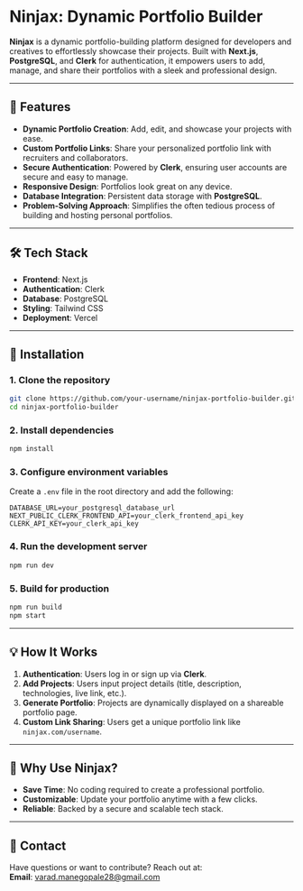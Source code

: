 # Ninjax: Dynamic Portfolio Builder  

**Ninjax** is a dynamic portfolio-building platform designed for developers and creatives to effortlessly showcase their projects. Built with **Next.js**, **PostgreSQL**, and **Clerk** for authentication, it empowers users to add, manage, and share their portfolios with a sleek and professional design.  

---

## 🚀 Features  

- **Dynamic Portfolio Creation**: Add, edit, and showcase your projects with ease.  
- **Custom Portfolio Links**: Share your personalized portfolio link with recruiters and collaborators.  
- **Secure Authentication**: Powered by **Clerk**, ensuring user accounts are secure and easy to manage.  
- **Responsive Design**: Portfolios look great on any device.  
- **Database Integration**: Persistent data storage with **PostgreSQL**.  
- **Problem-Solving Approach**: Simplifies the often tedious process of building and hosting personal portfolios.  

---

## 🛠️ Tech Stack  

- **Frontend**: Next.js  
- **Authentication**: Clerk  
- **Database**: PostgreSQL  
- **Styling**: Tailwind CSS  
- **Deployment**: Vercel  

---

## 🌟 Installation  

### 1. Clone the repository  
```bash  
git clone https://github.com/your-username/ninjax-portfolio-builder.git  
cd ninjax-portfolio-builder  
```  

### 2. Install dependencies  
```bash  
npm install  
```  

### 3. Configure environment variables  
Create a `.env` file in the root directory and add the following:  
```env  
DATABASE_URL=your_postgresql_database_url  
NEXT_PUBLIC_CLERK_FRONTEND_API=your_clerk_frontend_api_key  
CLERK_API_KEY=your_clerk_api_key  
```  

### 4. Run the development server  
```bash  
npm run dev  
```  

### 5. Build for production  
```bash  
npm run build  
npm start  
```  

---

## 💡 How It Works  

1. **Authentication**: Users log in or sign up via **Clerk**.  
2. **Add Projects**: Users input project details (title, description, technologies, live link, etc.).  
3. **Generate Portfolio**: Projects are dynamically displayed on a shareable portfolio page.  
4. **Custom Link Sharing**: Users get a unique portfolio link like `ninjax.com/username`.  

---

## 🎯 Why Use Ninjax?  

- **Save Time**: No coding required to create a professional portfolio.  
- **Customizable**: Update your portfolio anytime with a few clicks.  
- **Reliable**: Backed by a secure and scalable tech stack.  

---

## 📧 Contact  

Have questions or want to contribute? Reach out at:  
**Email**: varad.manegopale28@gmail.com  
